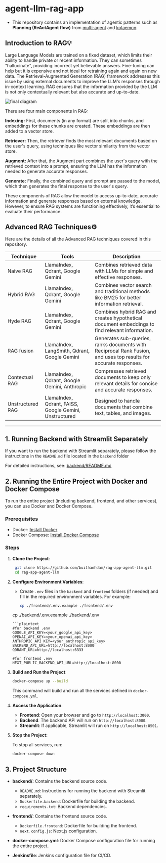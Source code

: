 # agent-llm-rag-app
- This repository contains an implementation of agentic patterns such as **Planning (ReActAgent flow)** from [multi-agent](https://github.com/buithanhdam/multi-agent) and [kotaemon](https://github.com/Cinnamon/kotaemon)

## Introduction to RAG💡
Large Language Models are trained on a fixed dataset, which limits their ability to handle private or recent information. They can sometimes "hallucinate", providing incorrect yet believable answers. Fine-tuning can help but it is expensive and not ideal for retraining again and again on new data. The Retrieval-Augmented Generation (RAG) framework addresses this issue by using external documents to improve the LLM's responses through in-context learning. RAG ensures that the information provided by the LLM is not only contextually relevant but also accurate and up-to-date.

![final diagram](https://github.com/user-attachments/assets/508b3a87-ac46-4bf7-b849-145c5465a6c0)

There are four main components in RAG:

**Indexing:** First, documents (in any format) are split into chunks, and embeddings for these chunks are created. These embeddings are then added to a vector store.

**Retriever:** Then, the retriever finds the most relevant documents based on the user's query, using techniques like vector similarity from the vector store.

**Augment:** After that, the Augment part combines the user's query with the retrieved context into a prompt, ensuring the LLM has the information needed to generate accurate responses.

**Generate:** Finally, the combined query and prompt are passed to the model, which then generates the final response to the user's query.

These components of RAG allow the model to access up-to-date, accurate information and generate responses based on external knowledge. However, to ensure RAG systems are functioning effectively, it’s essential to evaluate their performance.

## Advanced RAG Techniques⚙️
Here are the details of all the Advanced RAG techniques covered in this repository.

| Technique       | Tools                                | Description                                                                                   |
|-----------------|--------------------------------------|-----------------------------------------------------------------------------------------------|
| Naive RAG       | LlamaIndex, Qdrant, Google Gemini    | Combines retrieved data with LLMs for simple and effective responses.                         |
| Hybrid RAG      | LlamaIndex, Qdrant, Google Gemini    | Combines vector search and traditional methods like BM25 for better information retrieval.     |
| Hyde RAG        | LlamaIndex, Qdrant, Google Gemini    | Combines hybrid RAG and creates hypothetical document embeddings to find relevant information. |
| RAG fusion      | LlamaIndex, LangSmith, Qdrant, Google Gemini | Generates sub-queries, ranks documents with Reciprocal Rank Fusion, and uses top results for accurate responses. |
| Contextual RAG  | LlamaIndex, Qdrant, Google Gemini, Anthropic | Compresses retrieved documents to keep only relevant details for concise and accurate responses. |
| Unstructured RAG | LlamaIndex, Qdrant, FAISS, Google Gemini, Unstructured | Designed to handle documents that combine text, tables, and images.                            |

---

## 1. Running Backend with Streamlit Separately

If you want to run the backend with Streamlit separately, please follow the instructions in the `README.md` file located in the `backend` folder

For detailed instructions, see: [backend/README.md](backend/README.md)

## 2. Running the Entire Project with Docker and Docker Compose

To run the entire project (including backend, frontend, and other services), you can use Docker and Docker Compose.

### Prerequisites

- Docker: [Install Docker](https://docs.docker.com/get-docker/)
- Docker Compose: [Install Docker Compose](https://docs.docker.com/compose/install/)

### Steps

1. **Clone the Project**:

   ```bash
    git clone https://github.com/buithanhdam/rag-app-agent-llm.git
    cd rag-app-agent-llm
   ```

2. **Configure Environment Variables**:

   - Create `.env` files in the `backend` and `frontend` folders (if needed) and fill in the required environment variables. For example:
     ```bash
     cp ./frontend/.env.example ./frontend/.env
    cp ./backend/.env.example ./backend/.env
     ```
    ```plaintext
    #for backend .env
    GOOGLE_API_KEY=<your_google_api_key>
    OPENAI_API_KEY=<your_openai_api_key>
    ANTHROPIC_API_KEY=<your_anthropic_api_key>
    BACKEND_API_URL=http://localhost:8000
    QDRANT_URL=http://localhost:6333

    #for frontend .env
    NEXT_PUBLIC_BACKEND_API_URL=http://localhost:8000
    ```
3. **Build and Run the Project**:

   ```bash
   docker-compose up --build
   ```

   This command will build and run all the services defined in `docker-compose.yml`.

4. **Access the Application**:

   - **Frontend**: Open your browser and go to `http://localhost:3000`.
   - **Backend**: The backend API will run on `http://localhost:8000`.
   - **Streamlit**: If applicable, Streamlit will run on `http://localhost:8501`.

5. **Stop the Project**:

   To stop all services, run:

   ```bash
   docker-compose down
   ```

## 3. Project Structure

- **backend/**: Contains the backend source code.
  - `README.md`: Instructions for running the backend with Streamlit separately.
  - `Dockerfile.backend`: Dockerfile for building the backend.
  - `requirements.txt`: Backend dependencies.

- **frontend/**: Contains the frontend source code.
  - `Dockerfile.frontend`: Dockerfile for building the frontend.
  - `next.config.js`: Next.js configuration.

- **docker-compose.yml**: Docker Compose configuration file for running the entire project.

- **Jenkinsfile**: Jenkins configuration file for CI/CD.